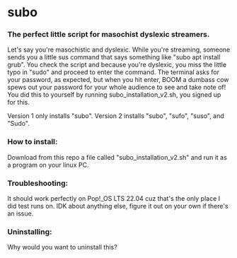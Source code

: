 # subo

### The perfect little script for masochist dyslexic streamers.

Let's say you're masochistic and dyslexic. While you're streaming, someone sends you a little sus command that says something like "subo apt install grub". You check the script and because you're dyslexic, you miss the little typo in "sudo" and proceed to enter the command. The terminal asks for your password, as expected, but when you hit enter, BOOM a dumbass cow spews out your password for your whole audience to see and take note of! You did this to yourself by running subo_installation_v2.sh, you signed up for this. 

Version 1 only installs "subo".
Version 2 installs "subo", "sufo", "suso", and "Sudo".

### How to install:
Download from this repo a file called "subo_installation_v2.sh" and run it as a program on your linux PC.

### Troubleshooting:
It should work perfectly on Pop!_OS LTS 22.04 cuz that's the only place I did test runs on. IDK about anything else, figure it out on your own if there's an issue. 

### Uninstalling: 
Why would you want to uninstall this?
